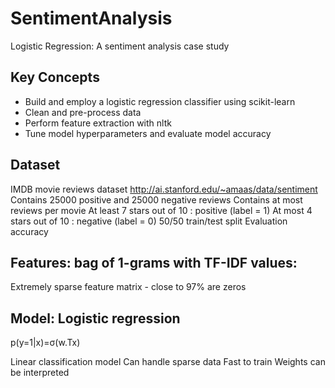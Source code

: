 # SentimentAnalysis
Logistic Regression: A sentiment analysis case study

## Key Concepts
* Build and employ a logistic regression classifier using scikit-learn
* Clean and pre-process data
* Perform feature extraction with nltk
* Tune model hyperparameters and evaluate model accuracy

## Dataset
IMDB movie reviews dataset
http://ai.stanford.edu/~amaas/data/sentiment
Contains 25000 positive and 25000 negative reviews 
Contains at most reviews per movie
At least 7 stars out of 10 : positive (label = 1)
At most 4 stars out of 10 : negative (label = 0)
50/50 train/test split
Evaluation accuracy

## Features: bag of 1-grams with TF-IDF values:
Extremely sparse feature matrix - close to 97% are zeros

## Model: Logistic regression

p(y=1|x)=σ(w.Tx)

Linear classification model
Can handle sparse data
Fast to train
Weights can be interpreted 